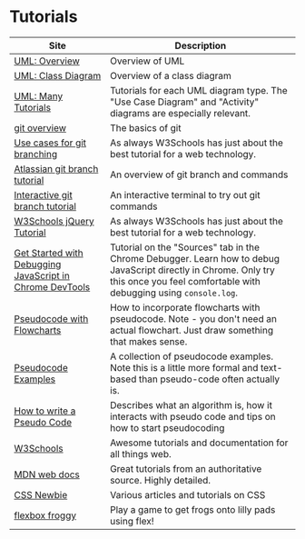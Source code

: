 # Tutorials

| Site                                                                                                                           | Description                                                                                                                                                                         |
| ------------------------------------------------------------------------------------------------------------------------------ | ----------------------------------------------------------------------------------------------------------------------------------------------------------------------------------- |
| [UML: Overview](https://sparxsystems.com/resources/tutorials/uml/part1.html)                                                   | Overview of UML                                                                                                                                                                     |
| [UML: Class Diagram](https://www.visual-paradigm.com/guide/uml-unified-modeling-language/uml-class-diagram-tutorial/)          | Overview of a class diagram                                                                                                                                                         |
| [UML: Many Tutorials](https://www.tutorialspoint.com/uml/index.htm)                                                            | Tutorials for each UML diagram type. The "Use Case Diagram" and "Activity" diagrams are especially relevant.                                                                        |
| [git overview](https://rogerdudler.github.io/git-guide/)                                                                       | The basics of git                                                                                                                                                                   |
| [Use cases for git branching](https://thenewstack.io/dont-mess-with-the-master-working-with-branches-in-git-and-github/)       | As always W3Schools has just about the best tutorial for a web technology.                                                                                                          |
| [Atlassian git branch tutorial](https://www.atlassian.com/git/tutorials/using-branches)                                        | An overview of git branch and commands                                                                                                                                              |
| [Interactive git branch tutorial](https://learngitbranching.js.org/?locale=en_US)                                              | An interactive terminal to try out git commands                                                                                                                                     |
| [W3Schools jQuery Tutorial](https://www.w3schools.com/jquery/)                                                                 | As always W3Schools has just about the best tutorial for a web technology.                                                                                                          |
| [Get Started with Debugging JavaScript in Chrome DevTools](https://developers.google.com/web/tools/chrome-devtools/javascript) | Tutorial on the "Sources" tab in the Chrome Debugger. Learn how to debug JavaScript directly in Chrome. Only try this once you feel comfortable with debugging using `console.log`. |
| [Pseudocode with Flowcharts](https://www.cs.uic.edu/~jbell/CourseNotes/ProgrammingConcepts/DevelopmentTools.html)              | How to incorporate flowcharts with pseudocode. Note - you don't need an actual flowchart. Just draw something that makes sense.                                                     |
| [Pseudocode Examples](https://www.unf.edu/~broggio/cop2221/2221pseu.htm)                                                       | A collection of pseudocode examples. Note this is a little more formal and text-based than pseudo-code often actually is.                                                           |
| [How to write a Pseudo Code](https://www.geeksforgeeks.org/how-to-write-a-pseudo-code/)                                        | Describes what an algorithm is, how it interacts with pseudo code and tips on how to start pseudocoding                                                                             |
| [W3Schools](https://www.w3schools.com/html/)                                                                                   | Awesome tutorials and documentation for all things web.                                                                                                                             |
| [MDN web docs](https://developer.mozilla.org/en-US/docs/Learn/HTML)                                                            | Great tutorials from an authoritative source. Highly detailed.                                                                                                                      |
| [CSS Newbie](https://cssnewbie.com/)                                                                                           | Various articles and tutorials on CSS                                                                                                                                               |
| [flexbox froggy](https://flexboxfroggy.com/)                                                                                   | Play a game to get frogs onto lilly pads using flex!                                                                                                                                |
